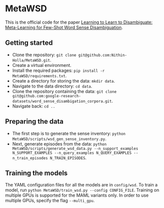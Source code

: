# MetaWSD

This is the official code for the paper [Learning to Learn to Disambiguate: Meta-Learning for Few-Shot Word Sense Disambiguation](https://arxiv.org/abs/2004.14355).


## Getting started

- Clone the repository: `git clone git@github.com:Nithin-Holla/MetaWSD.git`.
- Create a virtual environment.
- Install the required packages: `pip install -r MetaWSD/requirements.txt`.
- Create a directory for storing the data: `mkdir data`.
- Navigate to the data directory: `cd data`.
- Clone the repository containing the data: `git clone git@github.com:google-research-datasets/word_sense_disambigation_corpora.git`.
- Navigate back: `cd ..`

## Preparing the data

- The first step is to generate the sense inventory: `python MetaWSD/scripts/wsd_gen_sense_inventory.py`.
- Next, generate episodes from the data: `python MetaWSD/scripts/generate_wsd_data.py --n_support_examples N_SUPPORT_EXAMPLES --n_query_examples N_QUERY_EXAMPLES --n_train_episodes N_TRAIN_EPISODES`.


## Training the models

The YAML configuration files for all the models are in `config/wsd`. To train a model, run `python MetaWSD/train_wsd.py --config CONFIG_FILE`. 
Training on multiple GPUs is supported for the MAML variants only. In order to use multiple GPUs, specify the flag `--multi_gpu`.
